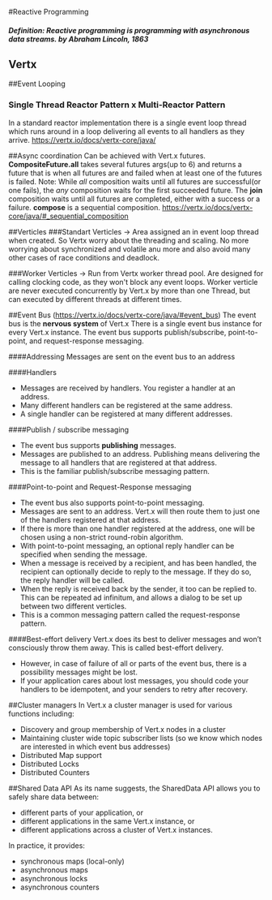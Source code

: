 #Reactive Programming
##### Definition: Reactive programming is programming with asynchronous data streams. by Abraham Lincoln, 1863

## Vertx

##Event Looping 
### Single Thread Reactor Pattern x Multi-Reactor Pattern
In a standard reactor implementation there is a single event loop thread which runs around in a loop delivering all events to all handlers as they arrive.
https://vertx.io/docs/vertx-core/java/

##Async coordination
Can be achieved with Vert.x futures.
**CompositeFuture.all** takes several futures args(up to 6) and returns a future that is <succeded> when all futures are and failed when at least one of the futures is failed.
Note: While *all* composition waits until all futures are successful(or one fails), the *any* composition waits for the first succeeded future.
The **join** composition waits until all futures are completed, either with a success or a failure.
**compose** is a sequential composition. https://vertx.io/docs/vertx-core/java/#_sequential_composition

##Verticles
###Standart Verticles 
-> Area assigned an in event loop thread when created. So Vertx worry about the threading and scaling. No more worrying about synchronized and volatile anu more and also avoid many
other cases of race conditions and deadlock.

###Worker Verticles
-> Run from Vertx worker thread pool. Are designed for calling clocking code, as they won't block any event loops.
Worker verticle are never executed concurrently by Vert.x by more than one Thread, but can executed by different threads at different times.

##Event Bus (https://vertx.io/docs/vertx-core/java/#event_bus)
The event bus is the **nervous system** of Vert.x
There is a single event bus instance for every Vert.x instance.
The event bus supports publish/subscribe, point-to-point, and request-response messaging.

####Addressing
Messages are sent on the event bus to an address

####Handlers
- Messages are received by handlers. You register a handler at an address.
- Many different handlers can be registered at the same address.
- A single handler can be registered at many different addresses.

####Publish / subscribe messaging
- The event bus supports **publishing** messages.
- Messages are published to an address. Publishing means delivering the message to all handlers that are registered at that address.
- This is the familiar publish/subscribe messaging pattern.

####Point-to-point and Request-Response messaging
- The event bus also supports point-to-point messaging.
- Messages are sent to an address. Vert.x will then route them to just one of the handlers registered at that address.
- If there is more than one handler registered at the address, one will be chosen using a non-strict round-robin algorithm.
- With point-to-point messaging, an optional reply handler can be specified when sending the message.
- When a message is received by a recipient, and has been handled, the recipient can optionally decide to reply to the message. If they do so, the reply handler will be called.
- When the reply is received back by the sender, it too can be replied to. This can be repeated ad infinitum, and allows a dialog to be set up between two different verticles.
- This is a common messaging pattern called the request-response pattern.


####Best-effort delivery
Vert.x does its best to deliver messages and won’t consciously throw them away. This is called best-effort delivery.
- However, in case of failure of all or parts of the event bus, there is a possibility messages might be lost.
- If your application cares about lost messages, you should code your handlers to be idempotent, and your senders to retry after recovery.

##Cluster managers
In Vert.x a cluster manager is used for various functions including:
- Discovery and group membership of Vert.x nodes in a cluster
- Maintaining cluster wide topic subscriber lists (so we know which nodes are interested in which event bus addresses)
- Distributed Map support
- Distributed Locks
- Distributed Counters



##Shared Data API
As its name suggests, the SharedData API allows you to safely share data between:
- different parts of your application, or
- different applications in the same Vert.x instance, or
- different applications across a cluster of Vert.x instances.

In practice, it provides:
- synchronous maps (local-only)
- asynchronous maps
- asynchronous locks
- asynchronous counters
